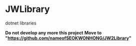 # JWLibrary
dotnet libraries

**Do not develop any more this project**
**Move to "https://github.com/nameofSEOKWONHONG/JW2Library"**
